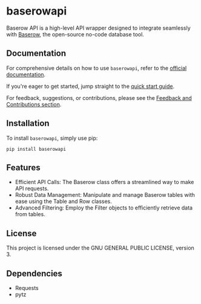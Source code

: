 # baserowapi

Baserow API is a high-level API wrapper designed to integrate seamlessly with [Baserow](https://baserow.io), the open-source no-code database tool.

## Documentation

For comprehensive details on how to use `baserowapi`, refer to the [official documentation](https://www.jimwitte.net/baserowapi).

If you're eager to get started, jump straight to the [quick start guide](https://www.jimwitte.net/baserowapi/quickstart.html).

For feedback, suggestions, or contributions, please see the [Feedback and Contributions section](https://www.jimwitte.net/baserowapi/intro.html#feedback-and-contributions).

## Installation

To install `baserowapi`, simply use pip:

`pip install baserowapi`

## Features

* Efficient API Calls: The Baserow class offers a streamlined way to make API requests.
* Robust Data Management: Manipulate and manage Baserow tables with ease using the Table and Row classes.
* Advanced Filtering: Employ the Filter objects to efficiently retrieve data from tables.

## License

This project is licensed under the GNU GENERAL PUBLIC LICENSE, version 3.

## Dependencies

* Requests
* pytz
